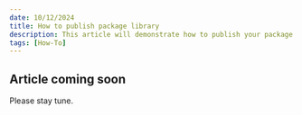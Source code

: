 ```yaml
---
date: 10/12/2024
title: How to publish package library
description: This article will demonstrate how to publish your package library in JavaScript Registry (JSR)
tags: [How-To]
---
```


## Article coming soon

Please stay tune.
